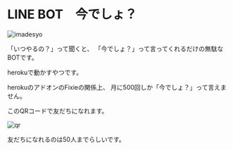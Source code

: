 # LINE BOT　今でしょ？

![imadesyo](https://obs.line-scdn.net/0m015b1b3372515b7ba26bf104807df505f6690328f4f9/f256x256png)

「いつやるの？」って聞くと、
「今でしょ？」って言ってくれるだけの無駄なBOTです。

herokuで動かすやつです。

herokuのアドオンのFixieの関係上、
月に500回しか「今でしょ？」って言えません。

このQRコードで友だちになれます。

![qr](https://qr-official.line.me/sid/L/dpz5588m.png)

友だちになれるのは50人までらしいです。


